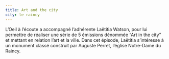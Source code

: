 ```yaml
---
title: Art and the city
city: le raincy
---
```


L’Oeil à l’écoute a accompagné l’adhérente Laëtitia Watson, pour lui permettre de réaliser une série de 5 émissions dénommée “Art in the city” et mettant en relation l’art et la ville. Dans cet épisode, Laëtitia s’intéresse à un monument classé construit par Auguste Perret, l’église Notre-Dame du Raincy.
